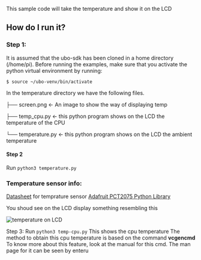 This sample code will take the temperature and show it on the LCD

## How do I run it?

### Step 1: 

It is assumed that the ubo-sdk has been cloned in a home directory (/home/pi). Before running the examples, make sure that you activate the python virtual environment by running:

```$ source ~/ubo-venv/bin/activate```

In the temperature directory we have the following files. 

├── screen.png <- An image to show the way of displaying temp

├── temp_cpu.py <- this python program shows on the LCD the temperature of the CPU

└── temperature.py <- this python program shows on the LCD the ambient temperature


#### Step 2 

Run `python3 temperature.py` 

### Temperature sensor info:

[Datasheet](https://www.nxp.com/docs/en/data-sheet/PCT2075.pdf) for temprature sensor
[Adafruit PCT2075 Python Library](https://docs.circuitpython.org/projects/pct2075/en/latest/)

You shoud see on the LCD display something resembling this 

![temperature on LCD ](screen.png)

Step 3: Run `python3 temp-cpu.py`
	This shows the cpu temperature
	The method to obtain this cpu temperature is based on the command **vcgencmd** 
	To know more about this feature, look at the manual for this cmd.
	The man page for it can be seen by enteru

